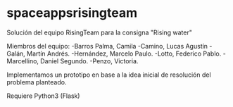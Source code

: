 # spaceappsrisingteam
Solución del equipo RisingTeam para la consigna "Rising water"

Miembros del equipo:
  -Barros Palma, Camila
  -Camino, Lucas Agustín
  -Galán, Martín Andrés. 
  -Hernández, Marcelo Paulo.
  -Lotto, Federico Pablo.
  -Marcellino, Daniel Segundo.
  -Penzo, Victoria. 


Implementamos un prototipo en base a la idea inicial de resolución del problema planteado.

Requiere Python3 (Flask)
